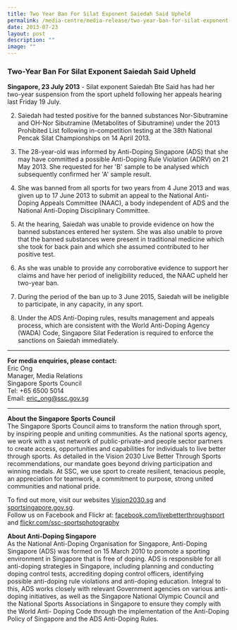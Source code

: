 ```yaml
---
title: Two Year Ban For Silat Exponent Saiedah Said Upheld
permalink: /media-centre/media-release/two-year-ban-for-silat-exponent-saiedah-said-upheld/
date: 2013-07-23
layout: post
description: ""
image: ""
---
```

### **Two-Year Ban For Silat Exponent Saiedah Said Upheld**

**Singapore, 23 July 2013** - Silat exponent Saiedah Bte Said has had her two-year suspension from the sport upheld following her appeals hearing last Friday 19 July.

2. Saiedah had tested positive for the banned substances Nor-Sibutramine and OH-Nor Sibutramine (Metabolites of Sibutramine) under the 2013 Prohibited List following in-competition testing at the 38th National Pencak Silat Championships on 14 April 2013.

3. The 28-year-old was informed by Anti-Doping Singapore (ADS) that she may have committed a possible Anti-Doping Rule Violation (ADRV) on 21 May 2013. She requested for her 'B' sample to be analysed which subsequently confirmed her 'A' sample result.

4. She was banned from all sports for two years from 4 June 2013 and was given up to 17 June 2013 to submit an appeal to the National Anti-Doping Appeals Committee (NAAC), a body independent of ADS and the National Anti-Doping Disciplinary Committee.

5. At the hearing, Saiedah was unable to provide evidence on how the banned substances entered her system. She was also unable to prove that the banned substances were present in traditional medicine which she took for back pain and which she assumed contributed to her positive test.

6. As she was unable to provide any corroborative evidence to support her claims and have her period of ineligibility reduced, the NAAC upheld her two-year ban.

7. During the period of the ban up to 3 June 2015, Saiedah will be ineligible to participate, in any capacity, in any sport.

8. Under the ADS Anti-Doping rules, results management and appeals process, which are consistent with the World Anti-Doping Agency (WADA) Code, Singapore Silat Federation is required to enforce the sanctions on Saiedah immediately.

---

**For media enquiries, please contact:**<br>
Eric Ong
<br>Manager, Media Relations
<br>Singapore Sports Council
<br>Tel: +65 6500 5014
<br>Email: [eric_ong@ssc.gov.sg](mailto:eric_ong@ssc.gov.sg)

---

**About the Singapore Sports Council**<br>
The Singapore Sports Council aims to transform the nation through sport, by inspiring people and uniting communities. As the national sports agency, we work with a vast network of public-private-and people sector partners to create access, opportunities and capabilities for individuals to live better through sports. As detailed in the Vision 2030 Live Better Through Sports recommendations, our mandate goes beyond driving participation and winning medals. At SSC, we use sport to create resilient, tenacious people, an appreciation for teamwork, a commitment to purpose, strong united communities and national pride.

To find out more, visit our websites [Vision2030.sg](/about-us/vision-2030/) and [sportsingapore.gov.sg](https://www.sportsingapore.gov.sg). <br>Follow us on Facebook and Flickr at: [facebook.com/livebetterthroughsport](https://www.facebook.com/livebetterthroughsport) and [flickr.com/ssc-sportsphotography](https://wwww.flickr.com/ssc-sportsphotography)

**About Anti-Doping Singapore**<br>
As the National Anti-Doping Organisation for Singapore, Anti-Doping Singapore (ADS) was formed on 15 March 2010 to promote a sporting environment in Singapore that is free of doping. ADS is responsible for all anti-doping strategies in Singapore, including planning and conducting doping control tests, accrediting doping control officers, identifying possible anti-doping rule violations and anti-doping education. Integral to this, ADS works closely with relevant Government agencies on various anti-doping initiatives, as well as the Singapore National Olympic Council and the National Sports Associations in Singapore to ensure they comply with the World Anti- Doping Code through the implementation of the Anti-Doping Policy of Singapore and the ADS Anti-Doping Rules.